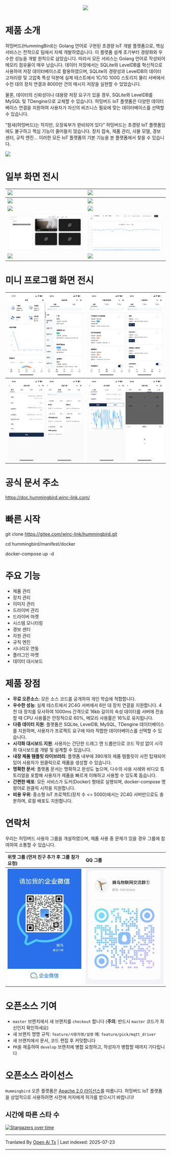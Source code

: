 <p align="center">
	<img src="https://raw.githubusercontent.com/winc-link/hummingbird/master/manifest/image/logo.png" width="100">
<br>

</p>

# 제품 소개

허밍버드(HummingBird)는 Golang 언어로 구현된 초경량 IoT 개발 플랫폼으로, 핵심 서비스는 전적으로 팀에서 자체 개발하였습니다. 이 플랫폼 설계 초기부터 경량화와 우수한 성능을 개발 원칙으로 삼았습니다. 따라서 모든 서비스는 Golang 언어로 작성되어 메모리 점유율이 매우 낮습니다. 데이터 저장에서는 SQLite와 LevelDB를 혁신적으로 사용하여 저장 데이터베이스로 활용하였으며, SQLite의 경량성과 LevelDB의 데이터 고처리량 및 고압축 특성 덕분에 실제 테스트에서 1C/1G 100G 스토리지 물리 서버에서 수천 대의 장치 연결과 8000만 건의 메시지 저장을 실현할 수 있었습니다.

물론, 데이터의 신뢰성이나 대용량 저장 요구가 있을 경우, SQLite와 LevelDB를 MySQL 및 TDengine으로 교체할 수 있습니다. 허밍버드 IoT 플랫폼은 다양한 데이터베이스 연결을 지원하여 사용자가 자신의 비즈니스 필요에 맞는 데이터베이스를 선택할 수 있습니다.

“참새(허밍버드)는 작지만, 오장육부가 완비되어 있다” 허밍버드는 초경량 IoT 플랫폼임에도 불구하고 핵심 기능이 줄어들지 않습니다. 장치 접속, 제품 관리, 사물 모델, 경보 센터, 규칙 엔진... 이러한 모든 IoT 플랫폼의 기본 기능을 본 플랫폼에서 찾을 수 있습니다.



![](https://raw.githubusercontent.com/winc-link/hummingbird/master/manifest/image/architecture.png)



# 일부 화면 전시

| ![](https://raw.githubusercontent.com/winc-link/hummingbird/master/manifest/image/1.png) | ![](https://raw.githubusercontent.com/winc-link/hummingbird/master/manifest/image/2.png)  |
|:--------------------------|:---------------------------|
| ![](https://raw.githubusercontent.com/winc-link/hummingbird/master/manifest/image/3.png) | ![](https://raw.githubusercontent.com/winc-link/hummingbird/master/manifest/image/4.png)  |
| ![](https://raw.githubusercontent.com/winc-link/hummingbird/master/manifest/image/5.png) | ![](https://raw.githubusercontent.com/winc-link/hummingbird/master/manifest/image/6.png)  |
| ![](https://raw.githubusercontent.com/winc-link/hummingbird/master/manifest/image/9.png) | ![](https://raw.githubusercontent.com/winc-link/hummingbird/master/manifest/image/10.png) |
| ![](https://raw.githubusercontent.com/winc-link/hummingbird/master/manifest/image/7.png) | ![](https://raw.githubusercontent.com/winc-link/hummingbird/master/manifest/image/8.png)  |

# 미니 프로그램 화면 전시

| ![](https://raw.githubusercontent.com/winc-link/hummingbird/master/manifest/image/miniapp-merge1.png) | ![](https://raw.githubusercontent.com/winc-link/hummingbird/master/manifest/image/miniapp-merge2.png) |
|:---------------------------------------|:---------------------------------------|
| ![](https://raw.githubusercontent.com/winc-link/hummingbird/master/manifest/image/miniapp-merge3.png) | ![](https://raw.githubusercontent.com/winc-link/hummingbird/master/manifest/image/miniapp-merge4.png) |

# 공식 문서 주소
https://doc.hummingbird.winc-link.com/

# 빠른 시작

git clone https://gitee.com/winc-link/hummingbird.git

cd hummingbird/manifest/docker 

docker-compose up -d

# 주요 기능

- 제품 관리
- 장치 관리
- 이미지 관리
- 드라이버 관리
- 드라이버 마켓
- 시스템 모니터링
- 경보 센터
- 자원 관리
- 규칙 엔진
- 시나리오 연동
- 플러그인 마켓
- 데이터 대시보드

# 제품 장점

- **무료 오픈소스**: 모든 소스 코드를 공개하여 개인 학습에 적합합니다.
- **우수한 성능**: 실제 테스트에서 2C4G 서버에서 6만 대 장치 연결을 지원합니다. 4천 대 장치를 모사하여 1000ms 간격으로 16kb 길이의 속성 데이터를 서버에 전송할 때 CPU 사용률은 안정적으로 60%, 메모리 사용률은 16%로 유지됩니다.
- **다중 데이터 지원**: 플랫폼은 SQLite, LevelDB, MySQL, TDengine 데이터베이스를 지원하며, 사용자가 프로젝트 요구에 따라 적합한 데이터베이스를 선택할 수 있습니다.
- **시각화 대시보드 지원**: 사용자는 간단한 드래그 앤 드롭만으로 코드 작성 없이 시각화 대시보드를 개발 및 설계할 수 있습니다.
- **내장 제품 템플릿 라이브러리**: 플랫폼 내부에 390개의 제품 템플릿이 사전 탑재되어 있어 사용자가 원클릭으로 제품을 생성할 수 있습니다.
- **명확한 문서**: 플랫폼 문서는 명확하고 완성도 높으며, 다수의 사용 사례와 비디오 튜토리얼을 포함해 사용자가 제품을 빠르게 이해하고 사용할 수 있도록 돕습니다.
- **간편한 배포**: 모든 서비스가 도커(Docker) 형태로 실행되며, docker-compose 명령어로 원클릭 시작을 지원합니다.
- **비용 우위**: 중소형 IoT 프로젝트(장치 수 <= 5000)에서는 2C4G 서버만으로도 충분하며, 로컬 배포도 지원합니다.

# 연락처

우리는 허밍버드 사용자 그룹을 개설하였으며, 제품 사용 중 문제가 있을 경우 그룹에 참여하여 소통할 수 있습니다.


| 위챗 그룹                (먼저 친구 추가 후 그룹 참가 요청)                                                     | QQ 그룹                                                                       |
|:------------------------------------------------------------------------|:--------------------------------------------------------------------------|
| ![](https://raw.githubusercontent.com/winc-link/hummingbird/master/manifest/image/qweixin.png) | ![](https://raw.githubusercontent.com/winc-link/hummingbird/master/manifest/image/qq.png) |

# 오픈소스 기여

-   `master` 브랜치에서 새 브랜치를 `checkout` 합니다 (**주의**: 반드시 `master` 코드가 최신인지 확인하세요)
-   새 브랜치 명명 규칙: `feature/사용자명/설명` 예: `feature/pick/mqtt_driver`
-   새 브랜치에서 문서, 코드 편집 후 커밋합니다
-   `PR`을 제출하여 `develop` 브랜치에 병합 요청하고, 작성자가 병합할 때까지 기다립니다

# 오픈소스 라이선스

`Hummingbird` 오픈 플랫폼은 [Apache 2.0 라이선스](https://www.apache.org/licenses/LICENSE-2.0.html)를 따릅니다. 허밍버드 IoT 플랫폼을 상업적으로 사용하려면 사전에 저자에게 허가를 받으시기 바랍니다!



## 시간에 따른 스타 수

[![Stargazers over time](https://starchart.cc/winc-link/hummingbird.svg)](https://starchart.cc/winc-link/hummingbird)



---


Tranlated By [Open Ai Tx](https://github.com/OpenAiTx/OpenAiTx) | Last indexed: 2025-07-23


---